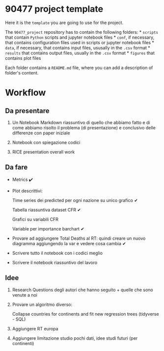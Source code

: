 # 90477 project template

Here it is the `template` you are going to use for the project.

The `90477_project` repository has to contain the following folders: \* `scripts` that contain `Python` scripts and jupyter notebook files \* `conf`, if necessary, that contains configuration files used in scripts or jupyter notebook files \* `data`, if necessary, that contains input files, ususally in the `.csv` format \* `results` that contains output files, usually in the `.csv` format \* `figures` that contains plot files

Each folder contains a `README.md` file, where you can add a description of folder's content.

# Workflow

## Da presentare

1.  Un Notebook Markdown riassuntivo di quello che abbiamo fatto e di come abbiamo risolto il problema (di presentazione) e conclusivo delle differenze con paper iniziale

2.  Notebook con spiegazione codici

3.  RICE presentation overall work

## Da fare

-   Metrics ✔️

-   Plot descrittivi:

    Time series dei predicted per ogni nazione su unico grafico ✔

    Tabella riassuntiva dataset CFR ✔

    Grafici su variabili CFR

    Variable per importance barchart ✔

-   Provare ad aggiungere Total Deaths al RT: quindi creare un nuovo diagramma aggiungendo la var e vedere cosa cambia ✔

-   Scrivere tutto il notebook con i codici meglio

-   Scrivere il notebook riassuntivo del lavoro

## Idee

1.  Research Questions degli autori che hanno seguito + quelle che sono venute a noi

2.  Provare un algoritmo diverso:

    Collapse countries for continents and fit new regression trees (tidyverse - SQL)

3.  Aggiungere RT europa

4.  Aggiungere limitazione studio pochi dati, idee studi futuri (per continenti)
